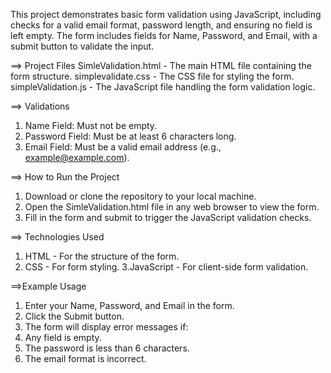 This project demonstrates basic form validation using JavaScript, including checks for a valid email format, password length, and ensuring no field is left empty. The form includes fields for Name, Password, and Email, with a submit button to validate the input.

==> Project Files
SimleValidation.html - The main HTML file containing the form structure.
simplevalidate.css - The CSS file for styling the form.
simpleValidation.js - The JavaScript file handling the form 
validation logic.

==> Validations
1. Name Field: Must not be empty.
2. Password Field: Must be at least 6 characters long.
3. Email Field: Must be a valid email address (e.g., example@example.com).

==> How to Run the Project
1. Download or clone the repository to your local machine.
2. Open the SimleValidation.html file in any web browser to view the form.
3. Fill in the form and submit to trigger the JavaScript validation checks.

==> Technologies Used
1. HTML - For the structure of the form.
2. CSS - For form styling.
3.JavaScript - For client-side form validation.

==>Example Usage
1. Enter your Name, Password, and Email in the form.
2. Click the Submit button.
3. The form will display error messages if:
4. Any field is empty.
5. The password is less than 6 characters.
6. The email format is incorrect.